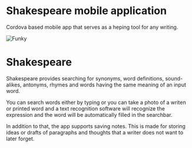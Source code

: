 # Shakespeare mobile application

Cordova based mobile app that serves as a heping tool for any writing.

![Funky](https://github.com/katarina-sipos/func-static-checker/blob/master/search.jpg?raw=true)

# Shakespeare
Shakespeare provides searching for synonyms, word definitions, sound-alikes, antonyms, rhymes and words having the same meaning of an input word.

You can search words either by typing or you can take a photo of a writen or printed word and a text recognition software will recognize the expression and the word will be automatically filled in the searchbar.

In addition to that, the app supports saving notes. This is made for storing ideas or drafts of paragraphs and thoughts that a writer does not want to later forget.
